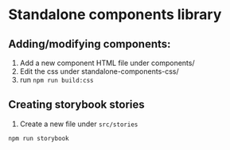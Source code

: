 # Standalone components library

## Adding/modifying components:

1. Add a new component HTML file under components/
2. Edit the css under standalone-components-css/
3. run `npm run build:css`

## Creating storybook stories

1. Create a new file under `src/stories`

```sh
npm run storybook
```
